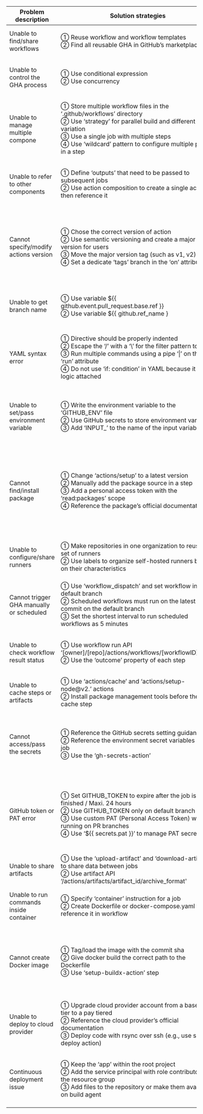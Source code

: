 | Problem description | Solution strategies | Examples |
| ---- | ---- | ---- |
|Unable to find/share workflows   | ① Reuse workflow and workflow templates <br> ② Find all reusable GHA in GitHub’s marketplace |① https://stackoverflow.com/questions/59230841/does-github-actions-have-templates <br>  ② https://stackoverflow.com/questions/64373957/github-actions-is-there-anywhere-that-lists-them-all |
|Unable to control the GHA process|① Use conditional expression <br> ② Use concurrency |① https://stackoverflow.com/questions/60589373/how-to-force-to-exit-in-github-actions-step <br>  ② https://stackoverflow.com/questions/68754709/github-actions-push-several-times-but-i-want-the-build-to-be-done-only-for-the|
|Unable to manage multiple compone|① Store multiple workflow files in the ‘.github/workflows’ directory <br> ② Use ‘strategy’ for parallel build and different variation <br> ③ Use a single job with multiple steps <br> ④ Use ‘wildcard’ pattern to configure multiple paths in a step  |① https://stackoverflow.com/questions/57115520/can-i-have-multiple-github-actions-workflow-files <br>  ② https://stackoverflow.com/questions/59757355/reuse-portion-of-github-action-across-jobs <br> ③ https://stackoverflow.com/questions/67509818/github-actions-run-multiple-jobs-in-the-same-docker <br> ④ https://stackoverflow.com/questions/61632940/github-actions-yml-config-multiple-paths-in-a-step |
|Unable to refer to other components|① Define ‘outputs’ that need to be passed to subsequent jobs <br> ② Use action composition to create a single action then reference it |① https://stackoverflow.com/questions/59175332/using-output-from-a-previous-job-in-a-new-one-in-a-github-action <br>  ② https://stackoverflow.com/questions/58611841/how-can-i-reference-other-actions-from-my-github-actions-action-yml-file|
|Cannot specify/modify actions version | ① Chose the correct version of action <br> ② Use semantic versioning and create a major version for users <br> ③ Move the major version tag (such as v1, v2) <br> ④ Set a dedicate ‘tags’ branch in the ‘on’ attributte |① https://stackoverflow.com/questions/62399981/github-actions-go-test-cannot-find-package-error-how-can-i-fix-this <br>  ②  https://stackoverflow.com/questions/71558639/is-there-a-way-to-specify-a-dynamic-version-for-a-github-action <br> ③ https://stackoverflow.com/questions/70192880/how-to-know-what-version-of-a-github-action-to-use <br> ④ https://stackoverflow.com/questions/57835401/how-to-automatically-select-the-latest-tagged-version-of-an-github-action|
|Unable to get branch name | ① Use variable ${{ github.event.pull_request.base.ref }} <br> ② Use variable ${{ github.ref_name } |① https://stackoverflow.com/questions/62097282/get-target-branch-ref-in-github-actions-for-pr-that-is-not-from-a-fork <br>  ② https://stackoverflow.com/questions/60300169/how-to-get-branch-name-on-github-action|
|YAML syntax error | ① Directive should be properly indented <br> ② Escape the ‘/’ with a ‘\’ for the filter pattern to work <br> ③ Run multiple commands using a pipe ‘\|’ on the ‘run’ attribute <br> ④ Do not use ‘if: condition’ in YAML because it is no logic attached |① https://stackoverflow.com/questions/65652624/you-have-an-error-in-your-yaml-syntax-on-line-10 <br>  ② https://stackoverflow.com/questions/70101203/github-actions-workflow-syntax-not-working-as-expected <br> ③ https://stackoverflow.com/questions/56726429/how-to-run-multiple-commands-in-one-github-actions-docker <br> ④ https://stackoverflow.com/questions/65543489/github-actions-conditional-config|
|Unable to set/pass environment variable | ① Write the environment variable to the ‘GITHUB_ENV’ file <br> ② Use GitHub secrets to store environment variables <br> ③ Add ‘INPUT_’ to the name of the input variable |① https://stackoverflow.com/questions/65600555/reference-the-runner-context-in-jobs-env-clause <br>  ② https://stackoverflow.com/questions/74021760/how-to-use-environment-variables-on-github-actions-without-hard-coding-them-is <br> ③ https://stackoverflow.com/questions/58242357/how-to-pass-environment-variable-received-from-github-actions|
|Cannot find/install package | ① Change ‘actions/setup’ to a latest version <br> ② Manually add the package source in a step <br> ③ Add a personal access token with the ‘read:packages’ scope <br> ④ Reference the package’s official documentation |① https://stackoverflow.com/questions/62399981/github-actions-go-test-cannot-find-package-error-how-can-i-fix-this <br>  ② https://stackoverflow.com/questions/74133532/how-can-i-import-a-powershell-module-inside-a-github-workflow-from-another-repos <br> ③ https://stackoverflow.com/questions/58975181/download-private-module-from-github-package-registry-via-yarn-within-a-github-ac <br> ④ https://stackoverflow.com/questions/57373192/how-to-add-github-package-registry-package-as-a-gradle-dependency|
|Unable to configure/share runners | ① Make repositories in one organization to reuse a set of runners <br> ② Use labels to organize self-hosted runners based on their characteristics |① https://stackoverflow.com/questions/59129208/reuse-github-actions-self-hosted-runner-on-multiple-repositories <br>  ② https://stackoverflow.com/questions/66524359/looking-for-a-way-to-run-a-workflow-on-all-self-hosted-agents-in-a-pool-for-gith|
|Cannot trigger GHA manually or scheduled | ① Use ‘workflow_dispatch’ and set workflow in the default branch <br> ② Scheduled workflows must run on the latest commit on the default branch <br> ③ Set the shortest interval to run scheduled workflows as 5 minutes |① https://stackoverflow.com/questions/58933155/manual-workflow-triggers-in-github-actions <br>  ② https://stackoverflow.com/questions/63436541/github-action-workflow-schedule-not-working-on-non-default-branch <br> ③ https://stackoverflow.com/questions/73930702/github-action-on-scheduled-time-not-running-at-all|
|Unable to check workflow result status | ① Use workflow run API ‘[owner]/[repo]/actions/workflows/[workflowID]/runs’ <br> ② Use the ‘outcome’ property of each step |① https://stackoverflow.com/questions/65953108/how-can-i-get-the-passing-failing-status-of-a-github-action-workflow <br>  ② https://stackoverflow.com/questions/57850553/github-actions-check-steps-status|
| Unable to cache steps or artifacts | ① Use ‘actions/cache’ and ‘actions/setup-node@v2.’ actions <br> ② Install package management tools before the cache step |① https://stackoverflow.com/questions/65543404/how-to-run-a-node-js-github-repository-as-a-service-in-another-repository-on-git <br>  ② https://stackoverflow.com/questions/61140372/cannot-cache-dependencies-on-github-actions-using-pipenv |
|Cannot access/pass the secrets | ① Reference the GitHub secrets setting guidance <br> ② Reference the environment secret variables in the job <br> ③ Use the ‘gh-secrets-action’ |① https://stackoverflow.com/questions/72925899/github-actions-detect-if-secret-exists <br>  ② https://stackoverflow.com/questions/73890831/does-github-support-environmental-secrets-into-environmental-variables <br> ③ https://stackoverflow.com/questions/68909767/how-to-pass-an-api-token-as-output-variable-between-jobs-in-github-actions |
|GitHub token or PAT error | ① Set GITHUB_TOKEN to expire after the job is finished / Maxi. 24 hours <br> ② Use GITHUB_TOKEN only on default branch <br> ③ Use custom PAT (Personal Access Token) when running on PR branches <br> ④ Use ‘${{ secrets.pat }}’ to manage PAT secret |① https://stackoverflow.com/questions/73643738/secrets-github-token-could-be-expired-in-github-action <br>  ② https://stackoverflow.com/questions/70646920/github-token-permission-denied-write-package-when-build-and-push-docker-in-githu <br> ③ https://stackoverflow.com/questions/70646920/github-token-permission-denied-write-package-when-build-and-push-docker-in-githu <br> ④ https://stackoverflow.com/questions/68682406/stuck-at-using-pat-personal-access-token-in-github-actions|
|Unable to share artifacts  | ① Use the ‘upload-artifact’ and ‘download-artifact’ to share data between jobs <br> ② Use artifact API ‘/actions/artifacts/artifact_id/archive_format' |① https://stackoverflow.com/questions/57498605/github-actions-share-workspace-artifacts-between-jobs <br>  ② https://stackoverflow.com/questions/60355925/share-artifacts-between-workflows-github-actions |
|Unable to run commands inside container | ① Specify ‘container’ instruction for a job <br> ② Create Dockerfile or docker-compose.yaml then reference it in workflow |① https://stackoverflow.com/questions/58930529/github-action-how-do-i-run-commands-inside-a-docker-container <br>  ② https://stackoverflow.com/questions/61042437/can-i-reference-a-dockerfile-instead-of-an-image-in-a-github-actions-workflow |
| Cannot create Docker image | ① Tag/load the image with the commit sha <br> ② Give docker build the correct path to the Dockerfile <br> ③ Use ‘setup-buildx-action’ step |① https://stackoverflow.com/questions/64582790/how-do-you-build-a-docker-image-and-use-it-as-the-container-for-the-next-job-in <br>  ② https://stackoverflow.com/questions/69204872/build-docker-image-using-github-actions-no-such-file-or-directory <br> ③ https://stackoverflow.com/questions/66142872/how-to-solve-error-with-rootless-docker-in-github-actions-self-hosted-runner-wr |
|Unable to deploy to cloud provider | ① Upgrade cloud provider account from a base free tier to a pay tiered <br> ② Reference the cloud provider’s official documentation <br> ③ Deploy code with rsync over ssh (e.g., use ssh deploy action) |① https://stackoverflow.com/questions/69511599/unable-to-deploy-to-azure-web-app-services <br>  ② https://stackoverflow.com/questions/63402935/azure-aks-deploy-using-github-actions <br> ③ https://stackoverflow.com/questions/73443549/githubactions-copy-upload-file-to-windows-based-ec2-instance|
|Continuous deployment issue | ① Keep the ‘app’ within the root project <br> ② Add the service principal with role contributor to the resource group <br> ③ Add files to the repository or make them available on build agent |① https://stackoverflow.com/questions/71216928/continuous-deployment-throwing-error-using-github-action <br>  ② https://stackoverflow.com/questions/71394641/get-the-azure-credentials-of-a-service-principal <br> ③ https://stackoverflow.com/questions/68374658/github-action-on-net-framework-project-fails|
